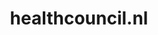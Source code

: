 ---
layout: post
title:  "healthcouncil.nl"
internal_url:  "/data/healthcouncil.nl.html"
categories: dutchgov
---